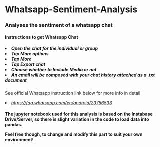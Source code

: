 # Whatsapp-Sentiment-Analysis
<h3> Analyses the sentiment of a whatsapp chat</h3>

<h4>Instructions to get Whatsapp Chat</h4> 
<h5>
<li>Open the chat for the individual or group</li>
<li>Tap More options</li>
<li>Tap More</li>
<li>Tap Export chat</li>
<li>Choose whether to Include Media or not</li>
<li>An email will be composed with your chat history attached as a .txt document</li>
</h5>

<p>See official Whatsapp instruction link below for more info in detail</p>
<li><i><a href="https://faq.whatsapp.com/en/android/23756533/"> https://faq.whatsapp.com/en/android/23756533</a></i></li>

<h4> The jupyter notebook used for this analysis is based on the Instabase Drive/Server, so there is slight variation in the code to load data into pandas.
<p>Feel free though, to change and modify this part to suit your own environment!</p></h4>

